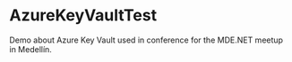 # AzureKeyVaultTest
Demo about Azure Key Vault used in conference for the MDE.NET meetup in Medellín.

